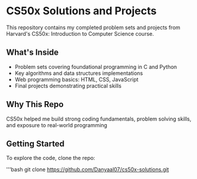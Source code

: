 # CS50x Solutions and Projects

This repository contains my completed problem sets and projects from Harvard's CS50x: Introduction to Computer Science course.

## What's Inside

- Problem sets covering foundational programming in C and Python
- Key algorithms and data structures implementations
- Web programming basics: HTML, CSS, JavaScript
- Final projects demonstrating practical skills

## Why This Repo

CS50x helped me build strong coding fundamentals, problem solving skills, and exposure to real-world programming

## Getting Started 

To explore the code, clone the repo:

'''bash
git clone https://github.com/Danyaal07/cs50x-solutions.git
